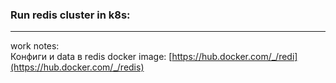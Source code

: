 ### Run redis cluster in k8s: </br>





---
work notes: </br>
Конфиги и data в redis docker image: [https://hub.docker.com/_/redi](https://hub.docker.com/_/redis) </br>
